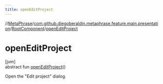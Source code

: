 ```yaml
---
title: openEditProject
---
```

//[MetaPhrase](../../../index.html)/[com.github.diegoberaldin.metaphrase.feature.main.presentation](../index.html)/[RootComponent](index.html)/[openEditProject](open-edit-project.html)



# openEditProject



[jvm]\
abstract fun [openEditProject](open-edit-project.html)()



Open the &quot;Edit project&quot; dialog.




